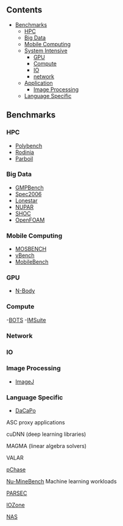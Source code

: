 


## Contents

- [Benchmarks](#benchmarks)
	- [HPC](#hpc)
	- [Big Data](#big-data)
 	- [Mobile Computing](#mobile-computing)
	- [System Intensive](#system-intensive)
		- [GPU](#gpu)
		- [Compute](#compute)
		- [IO](#io)
		- [network](#network)
	- [Application](#application)
		- [Image Processing](#image-processing)
	- [Language Specific](#language)


## Benchmarks

### HPC
 - [Polybench](http://web.cse.ohio-state.edu/~pouchet.2/software/polybench/)
 - [Rodinia](http://www.cs.virginia.edu/~skadron/wiki/rodinia/index.php/Rodinia:Accelerating_Compute-Intensive_Applications_with_Accelerators)
 - [Parboil](http://impact.crhc.illinois.edu/parboil/parboil.aspx)

### Big Data
- [GMPBench](https://gmplib.org/gmpbench.html)
- [Spec2006](https://www.spec.org/cpu2006/)
- [Lonestar](http://iss.ices.utexas.edu/?p=projects/galois/lonestar)
- [NUPAR](https://github.com/fninaparavecino/nupar-bench)
- [SHOC](https://github.com/vetter/shoc/wiki)
- [OpenFOAM]()

### Mobile Computing
- [MOSBENCH](https://pdos.csail.mit.edu/archive/mosbench/)
- [vBench](https://github.com/sslab-gatech/vbench)
- [MobileBench](https://mobilebench.engineering.asu.edu/)

### GPU
- [N-Body]()
### Compute
-[BOTS](https://github.com/bsc-pm/bots)
-[IMSuite](http://www.cse.iitm.ac.in/~krishna/imsuite/)

### Network

### IO

### Image Processing
- [ImageJ](https://imagej.nih.gov/ij/index.html)
### Language Specific
- [DaCaPo](http://dacapobench.org/)

ASC proxy applications 

cuDNN (deep learning
libraries) 

MAGMA (linear algebra solvers)



VALAR

[pChase](https://github.com/maleadt/pChase)

[Nu-MineBench](http://cucis.ece.northwestern.edu/projects/DMS/MineBenchDownload.html)
Machine learning workloads

[PARSEC](http://parsec.cs.princeton.edu/)

[IOZone](http://www.iozone.org/)

[NAS](https://www.nas.nasa.gov/publications/npb.html)
